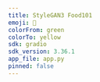 ```yaml
---
title: StyleGAN3 Food101
emoji: 🦀
colorFrom: green
colorTo: yellow
sdk: gradio
sdk_version: 3.36.1
app_file: app.py
pinned: false
---
```

